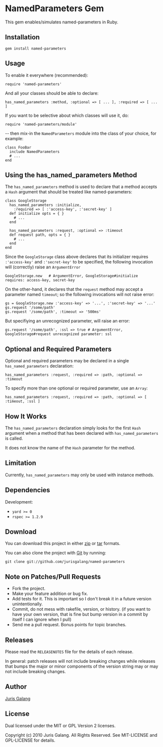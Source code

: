 NamedParameters Gem
===================
This gem enables/simulates named-parameters in Ruby.

Installation
------------

    gem install named-parameters

Usage
-----    
To enable it everywhere (recommended):

    require 'named-parameters'

And all your classes should be able to declare:

    has_named_parameters :method, :optional => [ ... ], :required => [ ... ]

If you want to be selective about which classes will use it, do:

    require 'named-parameters/module'

-- then mix-in the `NamedParameters` module into the class of your choice, for
example:

    class FooBar
      include NamedParameters
      # ...
    end

Using the has_named_parameters Method
-------------------------------------
The `has_named_parameters` method is used to declare that a method accepts a
`Hash` argument that should be treated like named-parameters:

    class GoogleStorage
      has_named_parameters :initialize, 
        :required => [ :'access-key', :'secret-key' ]
      def initialize opts = { }
        # ...
      end
      
      has_named_parameters :request, :optional => :timeout
      def request path, opts = { }
        # ...
      end
    end
    
Since the `GoogleStorage` class above declares that its initializer requires
`:'access-key'` and  `:'secret-key'` to be specified, the following
invocation will (correctly) raise an `ArgumentError` 

    GoogleStorage.new   # ArgumentError, GoogleStorage#initialize requires: access-key, secret-key

On the other-hand, it declares that the `request` method may accept a parameter
named `timeout`; so the following invocations will not raise error:

    gs = GoogleStorage.new :'access-key' => '...', :'secret-key' => '...'
    gs.request '/some/path'
    gs.request '/some/path', :timeout => '500ms'

But specifiying an unrecognized parameter, will raise an error:

    gs.request '/some/path', :ssl => true # ArgumentError, GoogleStorage#request unrecognized parameter: ssl

Optional and Required Parameters
--------------------------------
Optional and required parameters may be declared in a single 
`has_named_parameters` declaration:

    has_named_parameters :request, :required => :path, :optional => :timeout

To specify more than one optional or required parameter, use an `Array`:

    has_named_parameters :request, :required => :path, :optional => [ :timeout, :ssl ]

How It Works
------------
The `has_named_parameters` declaration simply looks for the first `Hash` 
argument when a method that has been declared with `has_named_parameters` is 
called.

It does not know the name of the `Hash` parameter for the method.

Limitation
----------
Currently, `has_named_parameters` may only be used with instance methods.

Dependencies
------------
Development:

* `yard >= 0`
* `rspec >= 1.2.9`

Download
--------
You can download this project in either
[zip](http://github.com/jurisgalang/named-parameters/zipball/master) or
[tar](http://github.com/jurisgalang/named-parameters/tarball/master") formats.

You can also clone the project with [Git](http://git-scm.com)
by running: 

    git clone git://github.com/jurisgalang/named-parameters

Note on Patches/Pull Requests
-----------------------------
* Fork the project.
* Make your feature addition or bug fix.
* Add tests for it. This is important so I don't break it in a future version 
  unintentionally.
* Commit, do not mess with rakefile, version, or history. (if you want to have 
  your own version, that is fine but bump version in a commit by itself I can 
  ignore when I pull)
* Send me a pull request. Bonus points for topic branches.

Releases
--------
Please read the `RELEASENOTES` file for the details of each release. 

In general: patch releases will not include breaking changes while releases 
that bumps the major or minor components of the version string may or may not 
include breaking changes.

Author
------
[Juris Galang](http://github.com/jurisgalang/)

License
-------
Dual licensed under the MIT or GPL Version 2 licenses.

Copyright (c) 2010 Juris Galang. All Rights Reserved.
See MIT-LICENSE and GPL-LICENSE for details.
